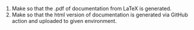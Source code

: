 1. Make so that the .pdf of documentation from LaTeX is generated.
2. Make so that the html version of documentation is generated via GitHub action and uploaded to given environment.
